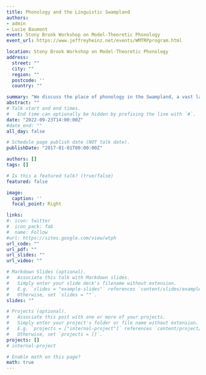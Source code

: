 ```yaml
---
title: Phonology and the Linguistic Swampland
authors:
- admin
- Lucie Baumont
event: Stony Brook Workshop on Model-Theoretic Phonology
event_url: https://www.jeffreyheinz.net/events/WMTRPprogram.html

location: Stony Brook Workshop on Model-Theoretic Phonology
address:
  street: ""
  city: ""
  region: ""
  postcode: ''
  country: ""

summary: "We discuss the place of phonology in the Swampland, a vast landscape of consistent-looking theories which are inconsistent with various theoretical constraints, and conjecture some separating conditions. "
abstract: ""
# Talk start and end times.
#   End time can optionally be hidden by prefixing the line with `#`.
date: "2022-09-23T14:00:00Z"
#date_end: ""
all_day: false

# Schedule page publish date (NOT talk date).
publishDate: "2017-01-01T00:00:00Z"

authors: []
tags: []

# Is this a featured talk? (true/false)
featured: false

image:
  caption: ''
  focal_point: Right

links:
#- icon: twitter
#  icon_pack: fab
#  name: Follow
#url: https://sites.google.com/view/wtph
url_code: ""
url_pdf: ""
url_slides: ""
url_video: ""

# Markdown Slides (optional).
#   Associate this talk with Markdown slides.
#   Simply enter your slide deck's filename without extension.
#   E.g. `slides = "example-slides"` references `content/slides/example-slides.md`.
#   Otherwise, set `slides = ""`.
slides: ""

# Projects (optional).
#   Associate this post with one or more of your projects.
#   Simply enter your project's folder or file name without extension.
#   E.g. `projects = ["internal-project"]` references `content/project/deep-learning/index.md`.
#   Otherwise, set `projects = []`.
projects: []
# internal-project

# Enable math on this page?
math: true
---
```

